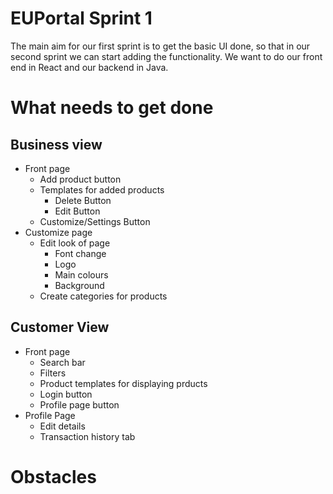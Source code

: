 # EUPortal Sprint 1

The main aim for our first sprint is to get the basic UI done, so that in our second sprint we can start adding the functionality. We want to do our front end in React and our backend in Java. 

# What needs to get done

## Business view
- Front page
	- Add product button
	- Templates for added products
		- Delete Button
		- Edit Button
	- Customize/Settings Button
- Customize page 
	- Edit look of page
		- Font change
		- Logo
		- Main colours
		- Background
	- Create categories for products
	

## Customer View
- Front page
	- Search bar 
	- Filters
	- Product templates for displaying prducts
	- Login button
	- Profile page button
- Profile Page
	- Edit details
	- Transaction history tab
# Obstacles